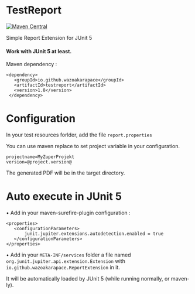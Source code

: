 # TestReport
[![Maven Central](https://maven-badges.herokuapp.com/maven-central/io.github.wazoakarapace/testreport/badge.svg)](https://maven-badges.herokuapp.com/maven-central/io.github.wazoakarapace/testreport/)

Simple Report Extension for JUnit 5

#### Work with JUnit 5 at least.

Maven dependency : 
```
<dependency>
   <groupId>io.github.wazoakarapace</groupId>
   <artifactId>testreport</artifactId>
   <version>1.8</version>
 </dependency>
 ```
 
# Configuration
In your test resources forlder, add the file `report.properties`

You can use maven replace to set project variable in your configuration.
```
projectname=MyZuperProjekt
version=@project.version@
```

The generated PDF will be in the target directory.

# Auto execute in JUnit 5
• Add in your maven-surefire-plugin configuration :
```
<properties>
   <configurationParameters>
       junit.jupiter.extensions.autodetection.enabled = true
   </configurationParameters>
</properties>
```
 
• Add in your `META-INF/services` folder a file named `org.junit.jupiter.api.extension.Extension` with 
`io.github.wazoakarapace.ReportExtension` in it.

It will be automatically loaded by JUnit 5 (while running normally, or maven-ly).

